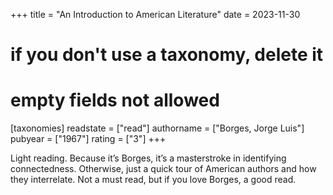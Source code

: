+++
title = "An Introduction to American Literature"
date = 2023-11-30
# if you don't use a taxonomy, delete it
# empty fields not allowed
[taxonomies]
  readstate = ["read"]
  authorname = ["Borges, Jorge Luis"]
  pubyear = ["1967"]
  rating = ["3"]
+++

Light reading. Because it’s Borges, it’s a masterstroke in identifying connectedness. Otherwise, just a quick tour of American authors and how they interrelate. Not a must read, but if you love Borges, a good read. &nbsp;